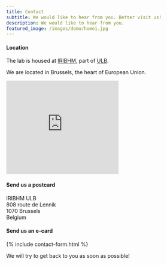 ```yaml
---
title: Contact
subtitle: We would like to hear from you. Better visit us!
description: We would like to hear from you.
featured_image: /images/demo/home1.jpg
---
```


#### Location

The lab is housed at [IRIBHM](https://iribhm.org/), part of [ULB](https://www.ulb.be/en).

We are located in Brussels, the heart of European Union.  


<iframe src="https://www.google.com/maps/embed?pb=!1m18!1m12!1m3!1d2520.9801652618257!2d4.265410415575088!3d50.81300617952712!2m3!1f0!2f0!3f0!3m2!1i1024!2i768!4f13.1!3m3!1m2!1s0x47c3c6f714650e4f%3A0x89c304a080aa50dc!2sInstitut+de+Recherche+Interdisciplinaire+en+Biologie+Humaine+et+Mol%C3%A9culaire+(IRIBHM)!5e0!3m2!1sen!2sde!4v1561750621447!5m2!1sen!2sde" width="300" height="250" frameborder="0" style="border:0" allowfullscreen></iframe>

#### Send us a postcard

IRIBHM ULB  
808 route de Lennik  
1070 Brussels  
Belgium

#### Send us an e-card

{% include contact-form.html %}

<!--We've made a contact form that you can use with [Formspree](https://formspree.io/) to handle up to 50 submissions per month for free. You could also easily switch out the end-point to use another contact form service.-->
We will try to get back to you as soon as possible!
